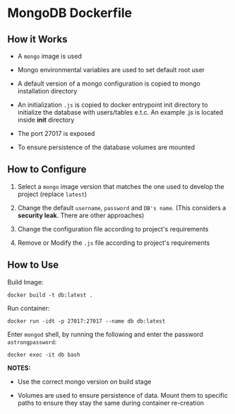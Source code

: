 # MongoDB Dockerfile

## How it Works

- A `mongo` image is used

- Mongo environmental variables are used to set default root user

- A default version of a mongo configuration is copied to mongo installation directory

- An initialization `.js` is copied to docker entrypoint init directory to initialize the database with users/tables e.t.c. An example .js is located inside **init** directory

- The port 27017 is exposed

- To ensure persistence of the database volumes are mounted

## How to Configure

1. Select a `mongo` image version that matches the one used to develop the project (replace `latest`)

2. Change the default `username`, `password` and `DB's name`. (This considers a **security leak**. There are other approaches)

3. Change the configuration file according to project's requirements

4. Remove or Modify the `.js` file according to project's requirements

## How to Use

Build Image:

```shell
docker build -t db:latest .
```

Run container:

```shell
docker run -idt -p 27017:27017 --name db db:latest
```

Enter `mongod` shell, by running the following and enter the password `astrongpassword`:

```shell
docker exec -it db bash
```

**NOTES:**

- Use the correct mongo version on build stage

- Volumes are used to ensure persistence of data. Mount them to specific paths to ensure they stay the same during container re-creation
